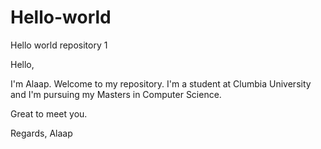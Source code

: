 # Hello-world
Hello world repository 1

Hello,

I'm Alaap. Welcome to my repository.
I'm a student at Clumbia University and I'm pursuing my Masters in Computer Science.

Great to meet you.

Regards,
Alaap
